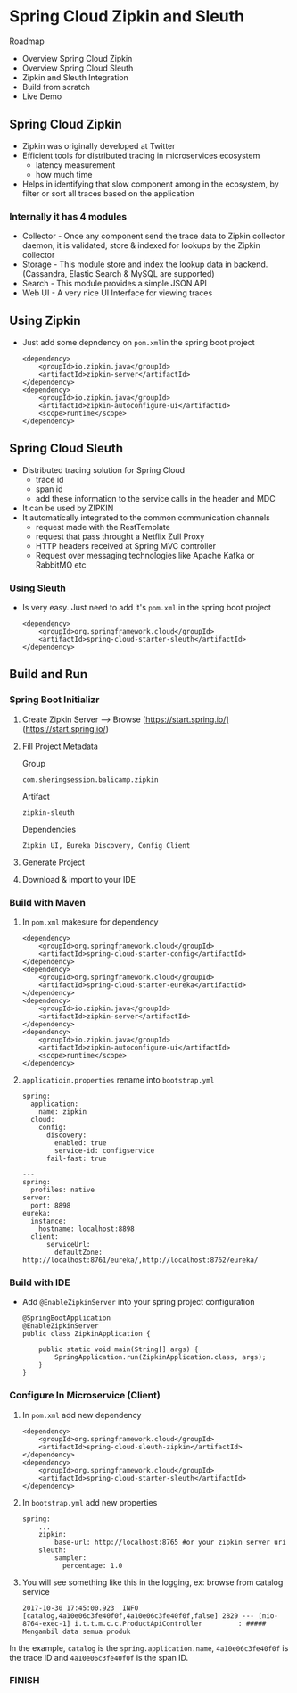# Spring Cloud Zipkin and Sleuth #

Roadmap

* Overview Spring Cloud Zipkin 
* Overview Spring Cloud Sleuth
* Zipkin and Sleuth Integration
* Build from scratch
* Live Demo

## Spring Cloud Zipkin ##

* Zipkin was originally developed at Twitter
* Efficient tools for distributed tracing in microservices ecosystem
    * latency measurement
    * how much time
* Helps in identifying that slow component among in the ecosystem, by filter or sort all traces based on the application

### Internally it has 4 modules ###

* Collector - Once any component send the trace data to Zipkin collector daemon, it is validated, store & indexed for lookups by the Zipkin collector
* Storage - This module store and index the lookup data in backend. (Cassandra, Elastic Search & MySQL are supported)
* Search - This module provides a simple JSON API
* Web UI - A very nice UI Interface for viewing traces

## Using Zipkin ##

* Just add some depndency on `pom.xml`in the spring boot project

    ```
    <dependency>
        <groupId>io.zipkin.java</groupId>
        <artifactId>zipkin-server</artifactId>
    </dependency>
    <dependency>
        <groupId>io.zipkin.java</groupId>
        <artifactId>zipkin-autoconfigure-ui</artifactId>
        <scope>runtime</scope>
    </dependency>
    ```

## Spring Cloud Sleuth ##

* Distributed tracing solution for Spring Cloud
    * trace id
    * span id
    * add these information to the service calls in the header and MDC
* It can be used by ZIPKIN
* It automatically integrated to the common communication channels
    * request made with the RestTemplate
    * request that pass throught a Netflix Zull Proxy
    * HTTP headers received at Spring MVC controller
    * Request over messaging technologies like Apache Kafka or RabbitMQ etc
    
### Using Sleuth ###

* Is very easy. Just need to add it's `pom.xml` in the spring boot project

    ```
    <dependency>
        <groupId>org.springframework.cloud</groupId>
        <artifactId>spring-cloud-starter-sleuth</artifactId>
    </dependency>
    ```


## Build and Run ##

### Spring Boot Initializr ###

1. Create Zipkin Server --> Browse [https://start.spring.io/] (https://start.spring.io/)

2. Fill Project Metadata

    Group
    
    ```
    com.sheringsession.balicamp.zipkin    
    ```

    Artifact
    
    ```
    zipkin-sleuth
    ```
   
    Dependencies
    
    ```
    Zipkin UI, Eureka Discovery, Config Client
    ```
   
3. Generate Project

4. Download & import to your IDE


### Build with Maven ###

1. In `pom.xml` makesure for dependency
    
    ```
    <dependency>
        <groupId>org.springframework.cloud</groupId>
        <artifactId>spring-cloud-starter-config</artifactId>
    </dependency>
    <dependency>
        <groupId>org.springframework.cloud</groupId>
        <artifactId>spring-cloud-starter-eureka</artifactId>
    </dependency>
    <dependency>
        <groupId>io.zipkin.java</groupId>
        <artifactId>zipkin-server</artifactId>
    </dependency>
    <dependency>
        <groupId>io.zipkin.java</groupId>
        <artifactId>zipkin-autoconfigure-ui</artifactId>
        <scope>runtime</scope>
    </dependency>
    ```

2. `applicatioin.properties` rename into `bootstrap.yml`

    ```
    spring:
      application:
        name: zipkin
      cloud:
        config:
          discovery:
            enabled: true
            service-id: configservice
          fail-fast: true

    ---
    spring:
      profiles: native
    server:
      port: 8898
    eureka:
      instance:
        hostname: localhost:8898
      client:
          serviceUrl:
            defaultZone: http://localhost:8761/eureka/,http://localhost:8762/eureka/
    ```

### Build with IDE ###

* Add `@EnableZipkinServer` into your spring project configuration

    ```
    @SpringBootApplication
    @EnableZipkinServer
    public class ZipkinApplication {

        public static void main(String[] args) {
            SpringApplication.run(ZipkinApplication.class, args);
        }
    }
    ```

### Configure In Microservice (Client) ###

1. In `pom.xml` add new dependency
    
    ```
    <dependency>
        <groupId>org.springframework.cloud</groupId>
        <artifactId>spring-cloud-sleuth-zipkin</artifactId>
    </dependency>
    <dependency>
        <groupId>org.springframework.cloud</groupId>
        <artifactId>spring-cloud-starter-sleuth</artifactId>
    </dependency>
    ```

2. In `bootstrap.yml` add new properties

    ```
    spring:
        ...
        zipkin:
            base-url: http://localhost:8765 #or your zipkin server uri
        sleuth:
            sampler:
              percentage: 1.0
    ```

3. You will see something like this in the logging, ex: browse from catalog service

    ```
    2017-10-30 17:45:00.923  INFO [catalog,4a10e06c3fe40f0f,4a10e06c3fe40f0f,false] 2829 --- [nio-8764-exec-1] i.t.t.m.c.c.ProductApiController         : ##### Mengambil data semua produk
    ```

In the example, `catalog` is the `spring.application.name`, `4a10e06c3fe40f0f` is the trace ID and `4a10e06c3fe40f0f` is the span ID.

### FINISH ###